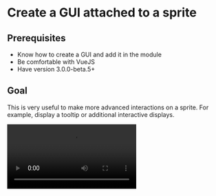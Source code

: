 # Create a GUI attached to a sprite

## Prerequisites

- Know how to create a GUI and add it in the module
- Be comfortable with VueJS
- Have version 3.0.0-beta.5+

## Goal

This is very useful to make more advanced interactions on a sprite. For example, display a tooltip or additional interactive displays.

<Video src="/assets/rpgjs_gui.mp4" /> 

## The Full GUI

```vue
<template>
	<span class="tooltip tooltip-effect" :class="{ hover }">
		<span class="tooltip-item"></span>
			<span class="tooltip-content clearfix">
				<img :src="image" /><span class="tooltip-text">
					<h2>{{ name }}</h2> By {{ ownerName }}
					<a :href="permalink">See in OpenSea</a>
			</span>
		</span>
	</span>
</template>

<script>
export default {
  name: "my-tooltip",
  rpgAttachToSprite: true,
  props: ["spriteData"],
  inject: ["rpgScene"],
  data() {
    return {
      hover: false,
      image: '',
      name: '',
      ownerName: '',
      permalink: ''
    };
  },
  async mounted() {
    const item = await fetch(`https://testnets-api.opensea.io/api/v1/assets?order_direction=desc&offset=0&limit=1`)
        .then((res) => res.json())
        .then((res) => res.assets[0])
    this.image = item.image_preview_url
    this.name = item.name
    this.ownerName = item.owner.user.username
    this.permalink = item.permalink
    const sprite = this.rpgScene().getSprite(this.spriteData.id)
    console.log(sprite)
    setTimeout(() => { this.hover = true }, 100)
  },
  methods: {},
};
</script>

<style lang="scss">
.tooltip {
	display: inline;
	position: relative;
	z-index: 999;
    left: 16px;
}

/* Gap filler */

.tooltip-item::after {
	content: '';
	position: absolute;
	width: 360px;
	height: 20px;
	bottom: 100%;
	left: 50%;
	pointer-events: none;
	transform: translateX(-50%);
}

.tooltip:hover .tooltip-item::after {
	pointer-events: auto;
}

/* Tooltip */

.tooltip-content {
	position: absolute;
	z-index: 9999;
	width: 360px;
	left: 50%;
	margin: 0 0 20px -180px;
	bottom: 100%;
	text-align: left;
	font-size: 0.765em;
	line-height: 1.4;
	box-shadow: -5px -5px 15px rgba(48,54,61,0.2);
	background: #2a3035;
	opacity: 0;
	cursor: default;
	pointer-events: none;
}

.tooltip-effect .tooltip-content {
	transform: translate3d(0,-10px,0);
	transition: opacity 0.3s, transform 0.3s;
}

.tooltip.hover .tooltip-content {
	pointer-events: auto;
	opacity: 1;
	transform: translate3d(0,0,0) rotate3d(0,0,0,0);
}
/* Arrow */

.tooltip-content::after {
	content: '';
	top: 100%;
	left: 50%;
	border: solid transparent;
	height: 0;
	width: 0;
	position: absolute;
	pointer-events: none;
	border-color: transparent;
	border-top-color: #2a3035;
	border-width: 10px;
	margin-left: -10px;
}

/* Tooltip content*/

.tooltip-content img {
	position: relative;
	max-width: 300px;
	display: block;
	float: left;
	margin-right: 1em;
}

.tooltip-text {
	line-height: 1.35;
	display: block;
	padding: 1.31em 1.21em 1.21em 0;
	color: #fff;
    font-family: Lato;
}

.tooltip-text a {
	font-weight: bold;
    color: #fff;
}
</style>
```

To attach a GUI to a sprite, you can add the property `rpgAttachToSprite: true` in the component. In this way, you will be able to retrieve the data from the sprite with `props: ["spriteData"]`

:::tip Warning 
Attention, if you want to see the modifications of the sprite, don't use `spriteData`, it's just the data sent once when opening the GUI

`spriteData` is an object, not the instance of type `RpgSprite`. If you want to retrieve the instance, you have to retrieve it from the scene with

```ts
const sprite = this.rpgScene().getSprite(this.spriteData.id)
```
:::

## Trigger the GUI

You have either the client side solution or the server side solution. 

- Advantage on the client side: instantaneous, no communication with the server
- Disadvantage: the server does not have the authority and cannot trigger it for all players at once

On the server side, it's the opposite :)

### Client Side

1. you must open the menu, as usual (here, named `my-tooltip`)

```ts
RpgGui.display('my-tooltip')
```

You can open it whenever you want, for example, after loading a map

```ts
import { RpgClient, RpgModule, RpgGui } from '@rpgjs/client'
import myTooltip from './gui/tooltip.vue'

@RpgModule<RpgClient>({ 
    scenes: {
        map: {
            onAfterLoading() {
                RpgGui.display('my-tooltip')
            }
        }
    },
    gui: [
        myTooltip
    ]
})
export default class RpgClientModuleEngine {}
```

2. Then you can trigger the opening on the sprite

<PathTo to="clientDir" file="sprite.ts" />

```ts
import { RpgSprite, RpgSpriteHooks } from '@rpgjs/client'

export const sprite: RpgSpriteHooks = {
    onInit(sprite: RpgSprite) {
        sprite.interactive = true
        sprite.on('click', () => {
            sprite.guiDisplay = !sprite.guiDisplay
        })
    }
}
```

Clicking on the sprite opens (or closes) the tooltip

## Server Side

> Even if we are on the server side, remember to add the GUI in the client side module

<PathTo to="playerFile" />

```ts
import { RpgPlayer, RpgPlayerHooks } from '@rpgjs/server'
 
export const player: RpgPlayerHooks = {
    onJoinMap(player: RpgPlayer) {
        player.gui('my-tooltip').open()
        player.showAttachedGui()
		// you can hide with player.hideAttachedGui()
    }
}
```

We open the `my-tooltip` GUI and display the player's tooltip 

:::tip Tip 
You can indicate which tooltips you want to display by specifying the events (or players) in parameter: 

```ts
player.showAttachedGui([otherEvent, otherPlayer])
```
:::